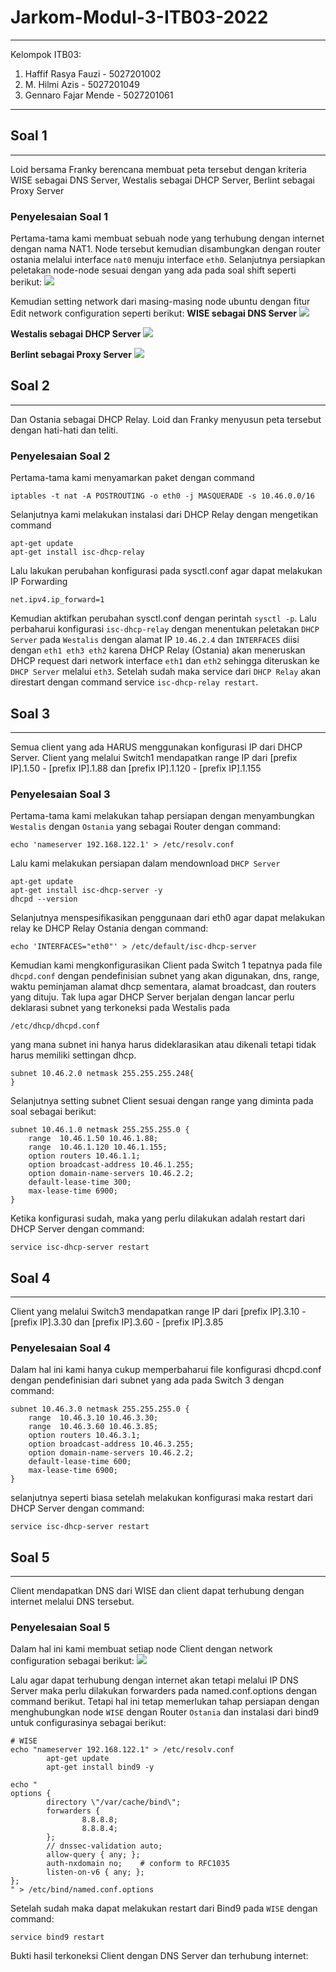 # Jarkom-Modul-3-ITB03-2022
---
Kelompok ITB03:
1. Haffif Rasya Fauzi - 5027201002
2. M. Hilmi Azis - 5027201049
3. Gennaro Fajar Mende - 5027201061
---


## **Soal 1**
---
Loid bersama Franky berencana membuat peta tersebut dengan kriteria WISE sebagai DNS Server, Westalis sebagai DHCP Server, Berlint sebagai Proxy Server
### **Penyelesaian Soal 1**
Pertama-tama kami membuat sebuah node yang terhubung dengan internet dengan nama NAT1. Node tersebut kemudian disambungkan dengan router ostania melalui interface `nat0` menuju interface `eth0`. Selanjutnya persiapkan peletakan node-node sesuai dengan yang ada pada soal shift seperti berikut:
![](gambar/1.png)

Kemudian setting network dari masing-masing node ubuntu dengan fitur Edit network configuration seperti berikut:
**WISE sebagai DNS Server**
![](gambar/2.png)

**Westalis sebagai DHCP Server**
![](gambar/3.png)

**Berlint sebagai Proxy Server**
![](gambar/4.png)


## **Soal 2**
---
Dan Ostania sebagai DHCP Relay. Loid dan Franky menyusun peta tersebut dengan hati-hati dan teliti.
### **Penyelesaian Soal 2**
Pertama-tama kami menyamarkan paket dengan command
```
iptables -t nat -A POSTROUTING -o eth0 -j MASQUERADE -s 10.46.0.0/16
```
Selanjutnya kami melakukan instalasi dari DHCP Relay dengan mengetikan command
```
apt-get update
apt-get install isc-dhcp-relay
```
Lalu lakukan perubahan konfigurasi pada sysctl.conf agar dapat melakukan IP Forwarding
```
net.ipv4.ip_forward=1
```
Kemudian aktifkan perubahan sysctl.conf dengan perintah `sysctl -p`. Lalu perbaharui konfigurasi `isc-dhcp-relay` dengan menentukan peletakan `DHCP Server` pada `Westalis` dengan alamat IP `10.46.2.4` dan `INTERFACES` diisi dengan `eth1 eth3 eth2` karena DHCP Relay (Ostania) akan meneruskan DHCP request dari network interface `eth1` dan `eth2` sehingga diteruskan ke `DHCP Server` melalui `eth3`. Setelah sudah maka service dari `DHCP Relay` akan direstart dengan command service `isc-dhcp-relay restart`.


## **Soal 3**
---
Semua client yang ada HARUS menggunakan konfigurasi IP dari DHCP Server. Client yang melalui Switch1 mendapatkan range IP dari [prefix IP].1.50 - [prefix IP].1.88 dan [prefix IP].1.120 - [prefix IP].1.155
### **Penyelesaian Soal 3**
Pertama-tama kami melakukan tahap persiapan dengan menyambungkan `Westalis` dengan `Ostania` yang sebagai Router dengan command:
```
echo 'nameserver 192.168.122.1' > /etc/resolv.conf
```
Lalu kami melakukan persiapan dalam mendownload `DHCP Server`
```
apt-get update
apt-get install isc-dhcp-server -y
dhcpd --version
```
Selanjutnya menspesifikasikan penggunaan dari eth0 agar dapat melakukan relay ke DHCP Relay Ostania dengan command:
```
echo 'INTERFACES="eth0"' > /etc/default/isc-dhcp-server
```
Kemudian kami mengkonfigurasikan Client pada Switch 1 tepatnya pada file `dhcpd.conf` dengan pendefinisian subnet yang akan digunakan, dns, range, waktu peminjaman alamat dhcp sementara, alamat broadcast, dan routers yang dituju. Tak lupa agar DHCP Server berjalan dengan lancar perlu deklarasi subnet yang terkoneksi pada Westalis pada 
```
/etc/dhcp/dhcpd.conf
```
yang mana subnet ini hanya harus dideklarasikan atau dikenali tetapi tidak harus memiliki settingan dhcp.
```
subnet 10.46.2.0 netmask 255.255.255.248{
}
```
Selanjutnya setting subnet Client sesuai dengan range yang diminta pada soal sebagai berikut:
```
subnet 10.46.1.0 netmask 255.255.255.0 {
    range  10.46.1.50 10.46.1.88;
    range  10.46.1.120 10.46.1.155;
    option routers 10.46.1.1;
    option broadcast-address 10.46.1.255;
    option domain-name-servers 10.46.2.2;
    default-lease-time 300;
    max-lease-time 6900;
}
```
Ketika konfigurasi sudah, maka yang perlu dilakukan adalah restart dari DHCP Server dengan command:
```
service isc-dhcp-server restart
```


## **Soal 4**
---
Client yang melalui Switch3 mendapatkan range IP dari [prefix IP].3.10 - [prefix IP].3.30 dan [prefix IP].3.60 - [prefix IP].3.85
### **Penyelesaian Soal 4**
Dalam hal ini kami hanya cukup memperbaharui file konfigurasi dhcpd.conf dengan pendefinisian dari subnet yang ada pada Switch 3 dengan command:
```
subnet 10.46.3.0 netmask 255.255.255.0 {
    range  10.46.3.10 10.46.3.30;
    range  10.46.3.60 10.46.3.85;
    option routers 10.46.3.1;
    option broadcast-address 10.46.3.255;
    option domain-name-servers 10.46.2.2;
    default-lease-time 600;
    max-lease-time 6900;
}
```
selanjutnya seperti biasa setelah melakukan konfigurasi maka restart dari DHCP Server dengan command:
```
service isc-dhcp-server restart
```

## **Soal 5**
---
Client mendapatkan DNS dari WISE dan client dapat terhubung dengan internet melalui DNS tersebut.
### **Penyelesaian Soal 5**
Dalam hal ini kami membuat setiap node Client dengan network configuration sebagai berikut:
![](gambar/5.png)

Lalu agar dapat terhubung dengan internet akan tetapi melalui IP DNS Server maka perlu dilakukan forwarders pada named.conf.options dengan command berikut. Tetapi hal ini tetap memerlukan tahap persiapan dengan menghubungkan node `WISE` dengan Router `Ostania` dan instalasi dari bind9 untuk configurasinya sebagai berikut:
```
# WISE
echo "nameserver 192.168.122.1" > /etc/resolv.conf
        apt-get update
        apt-get install bind9 -y

echo "
options {
        directory \"/var/cache/bind\";
        forwarders {
                8.8.8.8;
                8.8.8.4;
        };
        // dnssec-validation auto;
        allow-query { any; };
        auth-nxdomain no;    # conform to RFC1035
        listen-on-v6 { any; };
};
" > /etc/bind/named.conf.options
```
Setelah sudah maka dapat melakukan restart dari Bind9 pada `WISE` dengan command:
```
service bind9 restart
```
Bukti hasil terkoneksi Client dengan DNS Server dan terhubung internet:

